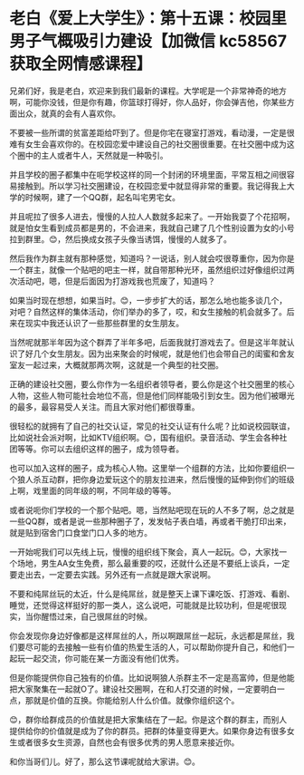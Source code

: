# 老白《爱上大学生》：第十五课：校园里男子气概吸引力建设【加微信 kc58567 获取全网情感课程】

兄弟们好，我是老白，欢迎来到我们最新的课程。大学呢是一个非常神奇的地方啊，可能你没钱，但是你有趣，你篮球打得好，你人品好，你会弹吉他，你某些方面出众，就真的会有人喜欢你。

不要被一些所谓的贫富差距给吓到了。但是你宅在寝室打游戏，看动漫，一定是很难有女生会喜欢你的。在校园恋爱中建设自己的社交圈很重要。在社交圈中成为这个圈中的主人或者牛人，天然就是一种吸引。

并且学校的圈子都集中在呃学校这样的同一个封闭的环境里面，平常互相之间很容易接触到。所以学习社交圈建设，在校园恋爱中就显得非常的重要。我记得我上大学的时候啊，建了一个QQ群，起名叫宅男宅女。

并且呢拉了很多人进去，慢慢的人拉人人数就多起来了。一开始我耍了个花招啊，就是怕女生看到成员都是男的，不会进来，我就自己建了几个性别设置为女的小号拉到群里。😊，然后换成女孩子头像当诱饵，慢慢的人就多了。

然后我作为群主就有那种感觉，知道吗？一说话，别人就会哎很尊重你，因为你是一个群主，就像一个贴吧的吧主一样，就自带那种光环，虽然组织过好像组织过两次活动吧，嗯，但是后面因为打游戏我也荒废了，知道吗？

如果当时现在想想，如果当时。😊，一步步扩大的话，那怎么地也能多谈几个，对吧？自然这样的集体活动，你们举办的多了，哎，和女生接触的机会就多了。后来在现实中我还认识了一些那些群里的女生朋友。

当然呢就那半年因为这个群弄了半年多吧，后面我就打游戏去了。但是这半年就认识了好几个女生朋友。因为出来聚会的时候呢，就是他们也会带自己的闺蜜和舍友室友一起过来，大概就那两次啊，这就是一个典型的社交圈。

正确的建设社交圈，要么你作为一名组织者领导者，要么你是这个社交圈里的核心人物，这些人物可能社会地位不高，但是他们同样能吸引到女生。因为他们被曝光的最多，最容易受人关注。而且大家对他们都很尊重。

很轻松的就拥有了自己的社交认证，常见的社交认证有什么呢？比如说校园联谊，比如说社会派对啊，比如KTV组织啊。😊，国有组织。录音活动、学生会各种社团等等。你可以去组织这样的圈子，成为领导者。

也可以加入这样的圈子，成为核心人物。这里举一个组群的方法，比如你要组织一个狼人杀互动群，把你身边爱玩这个的朋友拉进来，然后慢慢的延伸到你们的班级上啊，戏里面的同年级的啊，不同年级的等等。

或者说呃你们学校的一个那个贴吧。嗯，当然贴吧现在玩的人不多了啊，总之就是一些QQ群，或者是说一些那种圈子了，发发帖子表白墙，再或者干脆打印出来，就是贴到宿舍门口食堂门口人多的地方。

一开始呢我们可以先线上玩，慢慢的组织线下聚会，真人一起玩。😊，大家找一个场地，男生AA女生免费，那么最重要的哎，还就什么还是不要纸上谈兵，一定要走出去，一定要去实践。另外还有一点就是跟大家说啊。

不要和纯屌丝玩的太近，什么是纯屌丝，就是整天上课下课吃饭、打游戏、看剧、睡觉，还觉得这样挺好的那一类人，这么说吧，可能就是比较功利，但是呢很现实，当你醒悟过来，自己很屌丝的时候。

你会发现你身边好像都是这样屌丝的人，所以啊跟屌丝一起玩，永远都是屌丝，我们要尽可能的去接触一些有价值的热爱生活的人，可以帮助你提升自己，和他们一起玩一起交流，你可能在某一方面没有他们优秀。

但是你能提供你自己独有的价值。比如说啊狼人杀群主不一定是高富帅，但是他能把大家聚集在一起就O了。建设社交圈啊，在和人打交道的时候，一定要明白一点，那就是价值的互换。你能给别人什么价值。就像你组织这个。

😊，群你给群成员的价值就是把大家集结在了一起。你是这个群的群主，而别人提供给你的价值就是成为了你的群员。把群的体量变得更大。如果你身边有很多女生或者很多女生资源，自然也会有很多优秀的男人愿意来接近你。

和你当哥们儿。好了，那么这节课呢就给大家讲。😊。